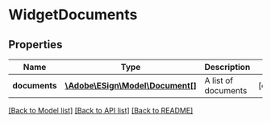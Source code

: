 # WidgetDocuments

## Properties
Name | Type | Description | Notes
------------ | ------------- | ------------- | -------------
**documents** | [**\Adobe\ESign\Model\Document[]**](Document.md) | A list of documents | [optional] 

[[Back to Model list]](../README.md#documentation-for-models) [[Back to API list]](../README.md#documentation-for-api-endpoints) [[Back to README]](../README.md)


